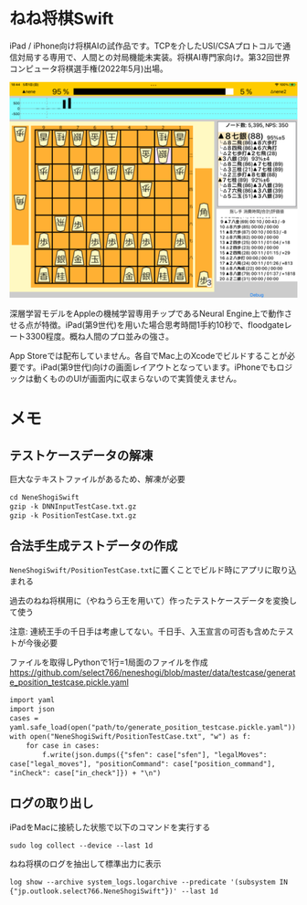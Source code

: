 #  ねね将棋Swift

iPad / iPhone向け将棋AIの試作品です。TCPを介したUSI/CSAプロトコルで通信対局する専用で、人間との対局機能未実装。将棋AI専門家向け。第32回世界コンピュータ将棋選手権(2022年5月)出場。

![実行画面](misc/screenshot.png)

深層学習モデルをAppleの機械学習専用チップであるNeural Engine上で動作させる点が特徴。iPad(第9世代)を用いた場合思考時間1手約10秒で、floodgateレート3300程度。概ね人間のプロ並みの強さ。

App Storeでは配布していません。各自でMac上のXcodeでビルドすることが必要です。iPad(第9世代)向けの画面レイアウトとなっています。iPhoneでもロジックは動くもののUIが画面内に収まらないので実質使えません。

# メモ
## テストケースデータの解凍
巨大なテキストファイルがあるため、解凍が必要

```
cd NeneShogiSwift
gzip -k DNNInputTestCase.txt.gz
gzip -k PositionTestCase.txt.gz
```

## 合法手生成テストデータの作成

`NeneShogiSwift/PositionTestCase.txt`に置くことでビルド時にアプリに取り込まれる

過去のねね将棋用に（やねうら王を用いて）作ったテストケースデータを変換して使う

注意: 連続王手の千日手は考慮してない。千日手、入玉宣言の可否も含めたテストが今後必要

ファイルを取得しPythonで1行=1局面のファイルを作成 https://github.com/select766/neneshogi/blob/master/data/testcase/generate_position_testcase.pickle.yaml

```
import yaml
import json
cases = yaml.safe_load(open("path/to/generate_position_testcase.pickle.yaml"))
with open("NeneShogiSwift/PositionTestCase.txt", "w") as f:
    for case in cases:
        f.write(json.dumps({"sfen": case["sfen"], "legalMoves": case["legal_moves"], "positionCommand": case["position_command"], "inCheck": case["in_check"]}) + "\n")
```

## ログの取り出し
iPadをMacに接続した状態で以下のコマンドを実行する

```
sudo log collect --device --last 1d
```

ねね将棋のログを抽出して標準出力に表示

```
log show --archive system_logs.logarchive --predicate '(subsystem IN {"jp.outlook.select766.NeneShogiSwift"})' --last 1d
```

